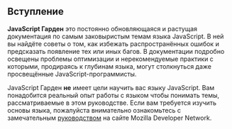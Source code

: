 ## Вступление

**JavaScript Гарден** это постоянно обновляющаяся и растущая документация по самым заковыристым темам языка JavaScript. В ней вы найдёте советы о том, как избежать распространённых ошибок и предсказать появление тех или иных багов. В документации подробно освещены проблемы оптимизации и нерекомендуемые практики с которыми, продираясь к глубинам языка, могут столкнуться даже просвещённые JavaScript-программисты.

JavaScript Гарден **не** имеет цели научить вас языку JavaScript. Вам понадобится реальный опыт работы с языком чтобы понимать темы, рассматриваемые в этом руководстве. Если вам требуется изучить основы языка, пожалуйста внимательно ознакомьтесь с замечательным [руководством][1] на сайте Mozilla Developer Network.

[1]: https://developer.mozilla.org/en/JavaScript/Guide

